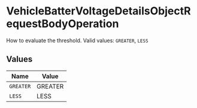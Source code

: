 # VehicleBatterVoltageDetailsObjectRequestBodyOperation

How to evaluate the threshold.  Valid values: `GREATER`, `LESS`


## Values

| Name      | Value     |
| --------- | --------- |
| `GREATER` | GREATER   |
| `LESS`    | LESS      |